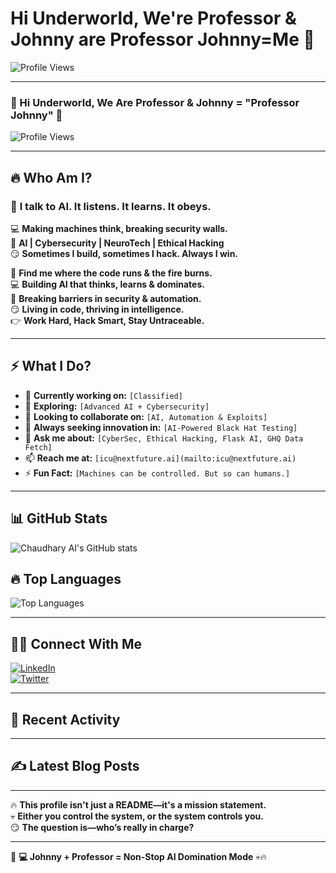# Hi Underworld, We're Professor & Johnny are Professor Johnny=Me 👋

![Profile Views](https://komarev.com/ghpvc/?username=chaudharyai&color=blue)

---

### **🚀 Hi Underworld, We Are Professor & Johnny = "Professor Johnny" 👋**  

![Profile Views](https://komarev.com/ghpvc/?username=chaudharyai&color=red)  

---

## **🔥 Who Am I?**  

### 🧠 **I talk to AI. It listens. It learns. It obeys.**  
💻 **Making machines think, breaking security walls.**  
🚀 **AI | Cybersecurity | NeuroTech | Ethical Hacking**  
😏 **Sometimes I build, sometimes I hack. Always I win.**  

📍 **Find me where the code runs & the fire burns.**  
💻 **Building AI that thinks, learns & dominates.**  
🔐 **Breaking barriers in security & automation.**  
😏 **Living in code, thriving in intelligence.**  
👉 **Work Hard, Hack Smart, Stay Untraceable.**  

---

## **⚡ What I Do?**  

- 🔭 **Currently working on:** `[Classified]`  
- 🌱 **Exploring:** `[Advanced AI + Cybersecurity]`  
- 👯 **Looking to collaborate on:** `[AI, Automation & Exploits]`  
- 🤔 **Always seeking innovation in:** `[AI-Powered Black Hat Testing]`  
- 💬 **Ask me about:** `[CyberSec, Ethical Hacking, Flask AI, GHQ Data Fetch]`  
- 📫 **Reach me at:** `[icu@nextfuture.ai](mailto:icu@nextfuture.ai)`  
- ⚡ **Fun Fact:** `[Machines can be controlled. But so can humans.]`  

---

## **📊 GitHub Stats**  

![Chaudhary AI's GitHub stats](https://github-readme-stats.vercel.app/api?username=chaudharyai&show_icons=true&theme=tokyonight)  

## **🔥 Top Languages**  

![Top Languages](https://github-readme-stats.vercel.app/api/top-langs/?username=chaudharyai&layout=compact&theme=tokyonight)  

---

## **🕵️‍♂️ Connect With Me**  

[![LinkedIn](https://img.shields.io/badge/LinkedIn-0077B5?style=for-the-badge&logo=linkedin&logoColor=white)](https://linkedin.com/in/your-linkedin-profile)  
[![Twitter](https://img.shields.io/badge/Twitter-1DA1F2?style=for-the-badge&logo=twitter&logoColor=white)](https://twitter.com/your-twitter-profile)  

---

## **📡 Recent Activity**  

<!--START_SECTION:activity-->  
<!--END_SECTION:activity-->  

---

## **✍️ Latest Blog Posts**  

<!-- BLOG-POST-LIST:START -->  
<!-- BLOG-POST-LIST:END -->  

---

🔥 **This profile isn't just a README—it's a mission statement.**   
💀 **Either you control the system, or the system controls you.**  
😏 **The question is—who’s really in charge?**  

---

🚀 **💻 Johnny + Professor = Non-Stop AI Domination Mode** 💀🔥  
